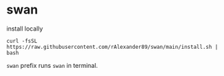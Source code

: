 # swan

install locally
```
curl -fsSL https://raw.githubusercontent.com/rAlexander89/swan/main/install.sh | bash
```

`swan` prefix runs `swan` in terminal.
